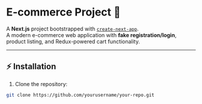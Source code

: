 # E-commerce Project 🛒

A **Next.js** project bootstrapped with [`create-next-app`](https://nextjs.org/docs/app/api-reference/cli/create-next-app).  
A modern e-commerce web application with **fake registration/login**, product listing, and Redux-powered cart functionality.

---

## ⚡ Installation

1. Clone the repository:

```bash
git clone https://github.com/yourusername/your-repo.git
